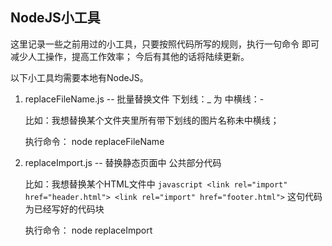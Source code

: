 ## NodeJS小工具

这里记录一些之前用过的小工具，只要按照代码所写的规则，执行一句命令 即可减少人工操作，提高工作效率；
今后有其他的话将陆续更新。

以下小工具均需要本地有NodeJS。

1. replaceFileName.js -- 批量替换文件 下划线：_ 为 中横线：-

   比如：我想替换某个文件夹里所有带下划线的图片名称未中横线；

   执行命令： node replaceFileName 

2. replaceImport.js -- 替换静态页面中 公共部分代码

   比如：我想替换某个HTML文件中 ```javascript <link rel="import" href="header.html"> <link rel="import" href="footer.html">``` 这句代码为已经写好的代码块

   执行命令： node replaceImport


